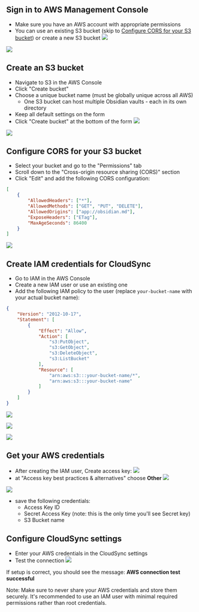 ## Sign in to AWS Management Console
   - Make sure you have an AWS account with appropriate permissions
   - You can use an existing S3 bucket (skip to [Configure CORS for your S3 bucket](#configure-cors-for-your-s3-bucket)) or create a new S3 bucket
![](img/AWS01.png)

![](img/AWS02.png)
## Create an S3 bucket
   - Navigate to S3 in the AWS Console
   - Click "Create bucket"
   - Choose a unique bucket name (must be globally unique across all AWS)
	   - One S3 bucket can host multiple Obsidian vaults - each in its own directory
   - Keep all default settings on the form
   - Click "Create bucket" at the bottom of the form
![](img/AWS03.png)

![](img/AWS04.png)
## Configure CORS for your S3 bucket
   - Select your bucket and go to the "Permissions" tab
   - Scroll down to the "Cross-origin resource sharing (CORS)" section
   - Click "Edit" and add the following CORS configuration:
```json
[
    {
        "AllowedHeaders": ["*"],
        "AllowedMethods": ["GET", "PUT", "DELETE"],
        "AllowedOrigins": ["app://obsidian.md"],
        "ExposeHeaders": ["ETag"],
        "MaxAgeSeconds": 86400
    }
]
```
![](img/AWS05.png)

## Create IAM credentials for CloudSync
   - Go to IAM in the AWS Console
   - Create a new IAM user or use an existing one
   - Add the following IAM policy to the user (replace `your-bucket-name` with your actual bucket name):
```json
{
    "Version": "2012-10-17",
    "Statement": [
        {
            "Effect": "Allow",
            "Action": [
                "s3:PutObject",
                "s3:GetObject",
                "s3:DeleteObject",
                "s3:ListBucket"
            ],
            "Resource": [
                "arn:aws:s3:::your-bucket-name/*",
                "arn:aws:s3:::your-bucket-name"
            ]
        }
    ]
}
```
![](img/AWS06.png)

![](img/AWS07.png)

![](img/AWS08.png)
## Get your AWS credentials
   - After creating the IAM user, Create access key:
![](img/AWS09.png)
   - at "Access key best practices & alternatives" choose **Other**
![](img/AWS10.png)

![](img/AWS11.png)

   - save the following credentials:
     - Access Key ID
     - Secret Access Key (note: this is the only time you'll see Secret key)
     - S3 Bucket name

## Configure CloudSync settings
   - Enter your AWS credentials in the CloudSync settings
   - Test the connection
![](img/AWS12.png)

If setup is correct, you should see the message: **AWS connection test successful**

Note: Make sure to never share your AWS credentials and store them securely. It's recommended to use an IAM user with minimal required permissions rather than root credentials.
